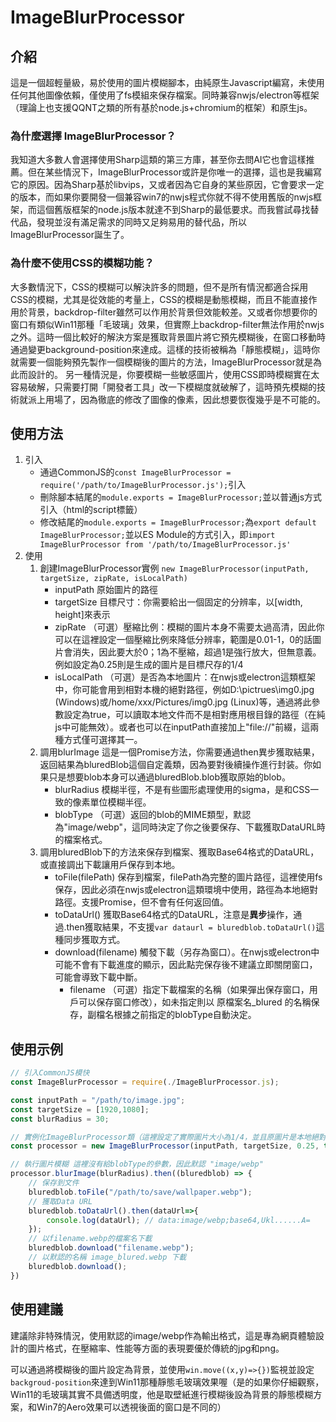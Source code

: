 # ImageBlurProcessor
## 介紹
這是一個超輕量級，易於使用的圖片模糊腳本，由純原生Javascript編寫，未使用任何其他圖像依賴，僅使用了fs模組來保存檔案。同時兼容nwjs/electron等框架（理論上也支援QQNT之類的所有基於node.js+chromium的框架）和原生js。

### 為什麼選擇 ImageBlurProcessor？
我知道大多數人會選擇使用Sharp這類的第三方庫，甚至你去問AI它也會這樣推薦。但在某些情況下，ImageBlurProcessor或許是你唯一的選擇，這也是我編寫它的原因。因為Sharp基於libvips，又或者因為它自身的某些原因，它會要求一定的版本，而如果你要開發一個兼容win7的nwjs程式你就不得不使用舊版的nwjs框架，而這個舊版框架的node.js版本就達不到Sharp的最低要求。而我嘗試尋找替代品，發現並沒有滿足需求的同時又足夠易用的替代品，所以ImageBlurProcessor誕生了。

### 為什麼不使用CSS的模糊功能？
大多數情況下，CSS的模糊可以解決許多的問題，但不是所有情況都適合採用CSS的模糊，尤其是從效能的考量上，CSS的模糊是動態模糊，而且不能直接作用於背景，backdrop-filter雖然可以作用於背景但效能較差。又或者你想要你的窗口有類似Win11那種「毛玻璃」效果，但實際上backdrop-filter無法作用於nwjs之外。這時一個比較好的解決方案是獲取背景圖片將它預先模糊後，在窗口移動時通過變更background-position來達成。這樣的技術被稱為「靜態模糊」，這時你就需要一個能夠預先製作一個模糊後的圖片的方法，ImageBlurProcessor就是為此而設計的。
另一種情況是，你要模糊一些敏感圖片，使用CSS即時模糊實在太容易破解，只需要打開「開發者工具」改一下模糊度就破解了，這時預先模糊的技術就派上用場了，因為徹底的修改了圖像的像素，因此想要恢復幾乎是不可能的。

## 使用方法
1. 引入
    - 通過CommonJS的`const ImageBlurProcessor = require('/path/to/ImageBlurProcessor.js');`引入
    - 刪除腳本結尾的`module.exports = ImageBlurProcessor;`並以普通js方式引入（html的script標籤）
    - 修改結尾的`module.exports = ImageBlurProcessor;`為`export default ImageBlurProcessor;`並以ES Module的方式引入，即`import ImageBlurProcessor from '/path/to/ImageBlurProcessor.js'`
2. 使用
   1. 創建ImageBlurProcessor實例 `new ImageBlurProcessor(inputPath, targetSize, zipRate, isLocalPath)`
      - inputPath 原始圖片的路徑
      - targetSize 目標尺寸：你需要給出一個固定的分辨率，以[width, height]來表示
      - zipRate （可選）壓縮比例：模糊的圖片本身不需要太過高清，因此你可以在這裡設定一個壓縮比例來降低分辨率，範圍是0.01-1，0的話圖片會消失，因此要大於0；1為不壓縮，超過1是強行放大，但無意義。例如設定為0.25則是生成的圖片是目標尺存的1/4
      - isLocalPath （可選）是否為本地圖片：在nwjs或electron這類框架中，你可能會用到相對本機的絕對路徑，例如D:\pictrues\img0.jpg (Windows)或/home/xxx/Pictures/img0.jpg (Linux)等，通過將此參數設定為true，可以讀取本地文件而不是相對應用根目錄的路徑（在純js中可能無效）。或者也可以在inputPath直接加上"file://"前綴，這兩種方式僅可選擇其一。
   2. 調用blurImage 這是一個Promise方法，你需要通過then異步獲取結果，返回結果為bluredBlob這個自定義類，因為要對後續操作進行封装。你如果只是想要blob本身可以通過bluredBlob.blob獲取原始的blob。
      - blurRadius 模糊半徑，不是有些圖形處理使用的sigma，是和CSS一致的像素單位模糊半徑。
      - blobType （可選）返回的blob的MIME類型，默認為"image/webp"，這同時決定了你之後要保存、下載獲取DataURL時的檔案格式。
   3. 調用bluredBlob下的方法來保存到檔案、獲取Base64格式的DataURL，或直接調出下載讓用戶保存到本地。
      - toFile(filePath) 保存到檔案，filePath為完整的圖片路徑，這裡使用fs保存，因此必須在nwjs或electron這類環境中使用，路徑為本地絕對路徑。支援Promise，但不會有任何返回值。
      - toDataUrl() 獲取Base64格式的DataURL，注意是**異步**操作，通過.then獲取結果，不支援`var dataurl = bluredblob.toDataUrl()`這種同步獲取方式。
      - download(filename) 觸發下載（另存為窗口）。在nwjs或electron中可能不會有下載進度的顯示，因此點完保存後不建議立即關閉窗口，可能會導致下載中斷。
        - filename （可選）指定下載檔案的名稱（如果彈出保存窗口，用戶可以保存窗口修改），如未指定則以 原檔案名_blured 的名稱保存，副檔名根據之前指定的blobType自動決定。

  
## 使用示例
```javascript
// 引入CommonJS模快
const ImageBlurProcessor = require(./ImageBlurProcessor.js);

const inputPath = "/path/to/image.jpg";
const targetSize = [1920,1080];
const blurRadius = 30;

// 實例化ImageBlurProcessor類（這裡設定了實際圖片大小為1/4，並且原圖片是本地絕對路徑）
const processor = new ImageBlurProcessor(inputPath, targetSize, 0.25, true);

// 執行圖片模糊 這裡沒有給blobType的參數，因此默認 "image/webp"
processor.blurImage(blurRadius).then((bluredblob) => {
    // 保存到文件
    bluredblob.toFile("/path/to/save/wallpaper.webp");
    // 獲取Data URL
    bluredblob.toDataUrl().then(dataUrl=>{
        console.log(dataUrl); // data:image/webp;base64,Ukl......A=
    });
    // 以filename.webp的檔案名下載
    bluredblob.download("filename.webp");
    // 以默認的名稱 image_blured.webp 下載
    bluredblob.download();
})
```

## 使用建議
建議除非特殊情況，使用默認的image/webp作為輸出格式，這是專為網頁體驗設計的圖片格式，在壓縮率、性能等方面的表現要優於傳統的jpg和png。

可以通過將模糊後的圖片設定為背景，並使用`win.move((x,y)=>{})`監視並設定`backgroud-position`來達到Win11那種靜態毛玻璃效果喔（是的如果你仔細觀察，Win11的毛玻璃其實不具備透明度，他是取壁紙進行模糊後設為背景的靜態模糊方案，和Win7的Aero效果可以透視後面的窗口是不同的）
